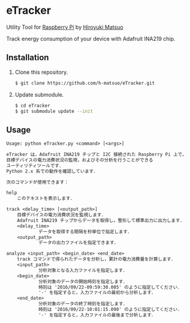 # eTracker

Utility Tool for [Raspberry Pi](https://www.raspberrypi.org/) by [Hiroyuki Matsuo](http://sdl.ist.osaka-u.ac.jp/~h-matsuo/)

Track energy consumption of your device with Adafruit INA219 chip.

## Installation

1. Clone this repository.

    ```bash
    $ git clone https://github.com/h-matsuo/eTracker.git
    ```

1. Update submodule.

    ```bash
    $ cd eTracker
    $ git submodule update --init
    ```

## Usage

```txt
Usage: python eTracker.py <command> [<args>]

eTracker は，Adafruit INA219 チップと I2C 接続された Raspberry Pi 上で，
目標デバイスの電力消費状況の監視，およびその分析を行うことができる
ユーティリティツールです．
Python 2.x 系での動作を確認しています．

次のコマンドが使用できます：

help
    このテキストを表示します．

track <delay_time> [<output_path>]
    目標デバイスの電力消費状況を監視します．
    Adafruit INA219 チップからデータを取得し，整形して標準出力に出力します．
    <delay_time>
            データを取得する間隔を秒単位で指定します．
    <output_path>
            データの出力ファイルを指定できます．

analyze <input_path> <begin_date> <end_date>
    track コマンドで得られたデータを分析し，累計の電力消費量を計算します．
    <input_path>
            分析対象となる入力ファイルを指定します．
    <begin_date>
            分析対象のデータの開始時刻を指定します．
            時刻は '2016/09/22-09:59:30.005' のように指定してください．
            '-' を指定すると，入力ファイルの最初から分析します．
    <end_date>
            分析対象のデータの終了時刻を指定します．
            時刻は '2016/09/22-10:01:15.090' のように指定してください．
            '-' を指定すると，入力ファイルの最後まで分析します．
```
